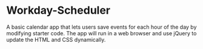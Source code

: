 # Workday-Scheduler

A basic calendar app that lets users save events for each hour of the day by modifying starter code. The app will run in a web browser and use jQuery to update the HTML and CSS dynamically.
